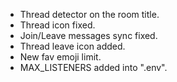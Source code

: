 - Thread detector on the room title.
- Thread icon fixed.
- Join/Leave messages sync fixed.
- Thread leave icon added.
- New fav emoji limit.
- MAX_LISTENERS added into ".env".
